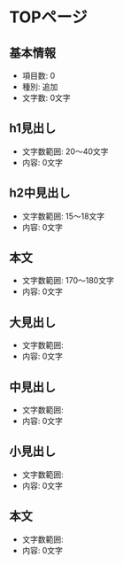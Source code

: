 # TOPページ

## 基本情報
- 項目数: 0
- 種別: 追加
- 文字数: 0文字

## h1見出し
- 文字数範囲: 20～40文字
- 内容: 0文字

## h2中見出し
- 文字数範囲: 15～18文字
- 内容: 0文字

## 本文
- 文字数範囲: 170～180文字
- 内容: 0文字

## 大見出し
- 文字数範囲: 
- 内容: 0文字

## 中見出し
- 文字数範囲: 
- 内容: 0文字

## 小見出し
- 文字数範囲: 
- 内容: 0文字

## 本文
- 文字数範囲: 
- 内容: 0文字
